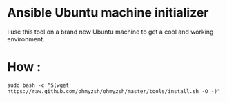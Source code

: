 # Ansible Ubuntu machine initializer

I use this tool on a brand new Ubuntu machine to get a cool and working environment.

# How :
`sudo bash -c "$(wget https://raw.github.com/ohmyzsh/ohmyzsh/master/tools/install.sh -O -)"`
